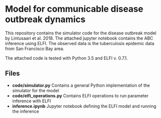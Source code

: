 # Model for communicable disease outbreak dynamics

This repository contains the simulator code for the disease outbreak model by Lintusaari et al. 2018. 
The attached jupyter notebook contains the ABC inference using ELFI. 
The observed data is the tuberculosis epidemic data from San Francisco Bay area.

The attached code is tested with Python 3.5 and ELFI v. 0.7.1.

## Files

- **code/simulator.py**
  Contains a general Python implementation of the simulator for the model
- **code/elfi_operations.py**
  Contains ELFI operations to run parameter inference with ELFI
- **inference.ipynb**
  Jupyter notebook defining the ELFI model and running the inference

